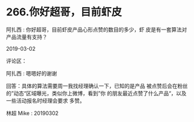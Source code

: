 # 266.你好超哥，目前虾皮

阿扎西 : 你好超哥，目前虾皮产品心形点赞的数目的多少，虾 皮是有一套算法对产品流量有支持？

2019-03-02

评论区：

阿扎西 : 嗯嗯好的谢谢

回答：具体的算法需要周一我找经理确认一下，已知的是产品 被点赞后会在粉丝的”动态“区域曝光，类似你上微博，看到”你 的朋友最近点赞了什么产品“，以及一些活动报名时经理会要求 多赞。

林超 Mike : 20190302